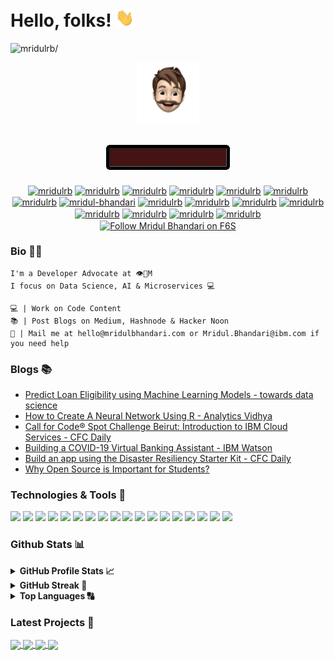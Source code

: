 <!--
**mridulrb/mridulrb** is a ✨ _special_ ✨ repository because its `README.md` (this file) appears on your GitHub profile.

Here are some ideas to get you started:

- 🔭 I’m currently working on ...
- 🌱 I’m currently learning ...
- 👯 I’m looking to collaborate on ...
- 🤔 I’m looking for help with ...
- 💬 Ask me about ...
- 📫 How to reach me: ...
- 😄 Pronouns: ...
- ⚡ Fun fact: ...
-->

<!-- [![Header](https://raw.githubusercontent.com/mridulrb/mridulrb/master/media/Header.jpeg "Header")](https://mridulbhandari.com/) -->

# Hello, folks! <img src="https://raw.githubusercontent.com/mridulrb/mridulrb/master/media/wave.gif" width="30px"> 

<p align="left"> <img src=https://komarev.com/ghpvc/?username=mridulrb&style=plastic&color=orange alt=mridulrb/> </p>

<p align="center">
  <img src="https://raw.githubusercontent.com/mridulrb/mridulrb/master/media/logo.png" width="100px" height="100px" />
</p>

<h2 align="center"> <img src="https://raw.githubusercontent.com/mridulrb/mridulrb/master/media/signbot.gif"/> </h2>
<p align="center">
<a href=https://mridulbhandari.com target="blank"><img align="center" src=https://cdn.jsdelivr.net/npm/simple-icons@3.0.1/icons/about-dot-me.svg alt="mridulrb" height="20" width="20" /></a>
<a href=https://www.youtube.com/c/MridulBhandari target="blank"><img align="center" src=https://cdn.jsdelivr.net/npm/simple-icons@3.0.1/icons/youtube.svg alt="mridulrb" height="20" width="20" /></a>
<a href=https://www.twitch.tv/mridulrb target="blank"><img align="center" src=https://cdn.jsdelivr.net/npm/simple-icons@3.0.1/icons/twitch.svg alt="mridulrb" height="20" width="20" /></a>
<a href=https://www.kaggle.com/mridulrb target="blank"><img align="center" src=https://cdn.jsdelivr.net/npm/simple-icons@3.0.1/icons/kaggle.svg alt="mridulrb" height="20" width="20" /></a>
<a href=https://forum.freecodecamp.org/u/mridulrb/ target="blank"><img align="center" src=https://cdn.jsdelivr.net/npm/simple-icons@3.0.1/icons/freecodecamp.svg alt="mridulrb" height="20" width="20" /></a>
<a href=https://mridulrb.hashnode.dev/ target="blank"><img align="center" src=https://cdn.jsdelivr.net/npm/simple-icons@3.0.1/icons/hashnode.svg alt="mridulrb" height="20" width="20" /></a>
<a href=https://twitter.com/mridulrb target="blank"><img align="center" src=https://cdn.jsdelivr.net/npm/simple-icons@3.0.1/icons/twitter.svg alt="mridulrb" height="20" width="20" /></a>
<a href=https://linkedin.com/in/mridul-bhandari target="blank"><img align="center" src=https://cdn.jsdelivr.net/npm/simple-icons@3.0.1/icons/linkedin.svg alt="mridul-bhandari" height="20" width="20" /></a>
<a href=https://www.medium.com/@mridulrb target="blank"><img align="center" src=https://cdn.jsdelivr.net/npm/simple-icons@3.0.1/icons/medium.svg alt="mridulrb" height="20" width="20" /></a>
<a href=https://stackoverflow.com/story/mridulrb target="blank"><img align="center" src=https://cdn.jsdelivr.net/npm/simple-icons@3.0.1/icons/stackoverflow.svg alt="mridulrb" height="20" width="20" /></a>
<a href=https://www.instagram.com/mridulrb target="blank"><img align="center" src=https://cdn.jsdelivr.net/npm/simple-icons@3.0.1/icons/instagram.svg alt="mridulrb" height="20" width="20" /></a>
<a href=https://codepen.io/mridulrb target="blank"><img align="center" src=https://cdn.jsdelivr.net/npm/simple-icons@3.0.1/icons/codepen.svg alt="mridulrb" height="20" width="20" /></a>
<a href=https://dev.to/mridulrb target="blank"><img align="center" src=https://cdn.jsdelivr.net/npm/simple-icons@3.0.1/icons/dev-dot-to.svg alt="mridulrb" height="20" width="20" /></a>
<a href=https://www.facebook.com/mridulrb target="blank"><img align="center" src=https://cdn.jsdelivr.net/npm/simple-icons@3.0.1/icons/facebook.svg alt="mridulrb" height="20" width="20" /></a>
<a href=https://www.behance.net/mridulbhandari target="blank"><img align="center" src=https://cdn.jsdelivr.net/npm/simple-icons@3.0.1/icons/behance.svg alt="mridulrb" height="20" width="20" /></a>
<a href=https://dribbble.com/mridulrb target="blank"><img align="center" src=https://cdn.jsdelivr.net/npm/simple-icons@3.0.1/icons/dribbble.svg alt="mridulrb" height="20" width="20" /></a>
<a href="https://www.f6s.com/mridulrb?follow=1" target="_blank" title="Follow Mridul Bhandari on F6S"><img src="https://www.f6s.com/images/f6s-follow-green.png" border="0" align="center" width="78" height="22 " alt="Follow Mridul Bhandari on F6S" style="width: 78px; height: 22px; padding: 0px; margin: 0px;" /></a>  
</p>



### Bio 👨🏻
```
I'm a Developer Advocate at 👁🐝M  
I focus on Data Science, AI & Microservices 💻

💻 | Work on Code Content
📚 | Post Blogs on Medium, Hashnode & Hacker Noon
💬 | Mail me at hello@mridulbhandari.com or Mridul.Bhandari@ibm.com if you need help
```

### Blogs 📚

- [Predict Loan Eligibility using Machine Learning Models - towards data science](https://towardsdatascience.com/predict-loan-eligibility-using-machine-learning-models-7a14ef904057)
- [How to Create A Neural Network Using R - Analytics Vidhya](https://medium.com/analytics-vidhya/neural-network-using-r-fbd9156a2ffa)
- [Call for Code® Spot Challenge Beirut: Introduction to IBM Cloud Services - CFC Daily](https://medium.com/callforcode/call-for-code-spot-challenge-beirut-introduction-to-ibm-cloud-services-part-2-767fc322d11a)
- [Building a COVID-19 Virtual Banking Assistant - IBM Watson](https://medium.com/ibm-watson/building-a-covid-19-virtual-banking-assistant-cb4252dc1bcc)
- [Build an app using the Disaster Resiliency Starter Kit - CFC Daily](https://medium.com/callforcode/on-july-14th-2020-cloud-developer-advocate-mridul-bhandari-from-ibm-developer-and-senior-2a8d2f67c1de)
- [Why Open Source is Important for Students?](https://dev.to/mridulrb/series/11633)
<!-- - [How To Create An AR Treasure Hunt using A-Frame and AR.js - Towards AI](https://medium.com/towards-artificial-intelligence/ar-treasure-hunt-using-a-frame-and-ar-js-dcd07c33f771) -->
<!-- - [Tovit - a COVID-19 toolkit - IBM Watson](https://medium.com/ibm-watson/tovit-a-covid-19-toolkit-aed5c2fc68d1)
- [Tovit - Your go-to COVID-19 toolkit - CFC Daily](https://medium.com/callforcode/tovit-ae4554bfe92f) -->

### Technologies & Tools 🔧
![](https://img.shields.io/badge/IBM_Cloud-informational?style=flat-square&logo=IBM&logoColor=white&color=054ADA)
![](https://img.shields.io/badge/MacOS-informational?style=flat&logo=apple&logoColor=white&color=ffffff)
![](https://img.shields.io/badge/Linux-informational?style=flat&logo=linux&logoColor=white&color=f86f14)
![](https://img.shields.io/badge/VS_Code-informational?style=flat&logo=visual-studio-code&logoColor=white&color=286ac6)
![](https://img.shields.io/badge/IntelliJ_IDEA-informational?style=flat&logo=intellij-idea&logoColor=white&color=000000)
![](https://img.shields.io/badge/C-informational?style=flat-square&logo=C&logoColor=white&color=A8B9CC)
![](https://img.shields.io/badge/Java-informational?style=flat-square&logo=Java&logoColor=white&color=007396)
![](https://img.shields.io/badge/Python-informational?style=flat-square&logo=Python&logoColor=white&color=3776AB)
![](https://img.shields.io/badge/JavaScript-informational?style=flat-square&logo=JavaScript&logoColor=white&color=F7DF1E)
![](https://img.shields.io/badge/HTML/CSS/HTML5-informational?style=flat-square&logo=html5&logoColor=white&color=E34F26)
![](https://img.shields.io/badge/NodeJS-informational?style=flat-square&logo=npm&logoColor=white&color=339933)
![](https://img.shields.io/badge/ReactJS-informational?style=flat-square&logo=React&logoColor=white&color=61DAFB)
![](https://img.shields.io/badge/ReactNative-informational?style=flat-square&logo=React&logoColor=white&color=61DAFB)
![](https://img.shields.io/badge/R/RStudio-informational?style=flat-square&logo=R&logoColor=white&color=276DC3)
![](https://img.shields.io/badge/Bash_Scripting-informational?style=flat-square&logo=gnu-bash&logoColor=white&color=4EAA25)
![](https://img.shields.io/badge/Red_Hat_OpenShift-informational?style=flat-square&logo=red-hat-open-shift&logoColor=white&color=EE0000)
![](https://img.shields.io/badge/Kubernetes-informational?style=flat-square&logo=kubernetes&logoColor=white&color=326CE5)
![](https://img.shields.io/badge/Docker-informational?style=flat-square&logo=docker&logoColor=white&color=2496ED)




### Github Stats 📊
<details> 
  <summary><b>GitHub Profile Stats 📈</b></summary>
    <a href="https://github.com/mridulrb/mridulrb">
    <img align="center" src="https://github-readme-stats.vercel.app/api?username=mridulrb&count_private=true&show_icons=true&theme=highcontrast&include_all_commits=true" alt="git stats"/>
    </a>
</details> 

<details> 
  <summary><b>GitHub Streak 💯</b></summary>
   <img align="center" src="https://github-readme-streak-stats.herokuapp.com/?user=mridulrb&theme=dark" alt="git stats"/>
<!-- [![GitHub Streak](https://github-readme-streak-stats.herokuapp.com/?user=mridulrb&theme=dark)](https://git.io/streak-stats) -->
</details> 

<details> 
  <summary><b>Top Languages 🔠</b></summary>
    <!-- ### Top Languages 🔠 -->
    <a href="https://github.com/mridulrb/mridulrb">
    <img align="center"src="https://github-readme-stats.vercel.app/api/top-langs/?username=mridulrb&hide=HTML,CSS&theme=dracula" alt="git stats"/>
    </a>
</details> 

### Latest Projects 📖
<a href="https://github.com/mridulrb/Predict-loan-eligibility-using-IBM-Watson-Studio">
<img align="center" src="https://github-readme-stats.vercel.app/api/pin/?username=mridulrb&repo=Predict-loan-eligibility-using-IBM-Watson-Studio&show_owner=True&theme=dracula"/>
</a>

<a href="https://github.com/mridulrb/Integrating-Watson-Assistant-with-Whatsapp">
<img align="center" src="https://github-readme-stats.vercel.app/api/pin/?username=mridulrb&repo=Integrating-Watson-Assistant-with-Whatsapp&show_owner=True&theme=synthwave"/>
</a>

<a href="https://github.com/mridulrb/Tovit">
<img align="center" src="https://github-readme-stats.vercel.app/api/pin/?username=mridulrb&repo=Tovit&show_owner=True&theme=cobalt"/>
</a>

<a href="https://github.com/mridulrb/Bank-Virtual-Assistant">
<img align="center" src="https://github-readme-stats.vercel.app/api/pin/?username=mridulrb&repo=Bank-Virtual-Assistant&show_owner=True&theme=onedark"/>
</a>

<!-- [![ReadMe Card](https://github-readme-stats.vercel.app/api/pin/?username=mridulrb&repo=watson-stock-market-predictor&show_owner=True&theme=gotham)](https://github.com/mridulrb/watson-stock-market-predictor) -->

<!-- ### GitHub Pins 📌

[![ReadMe Card](https://github-readme-stats.vercel.app/api/pin/?username=mridulrb&repo=Tovit&show_owner=True&theme=dark)](https://github.com/mridulrb/Tovit)

[![ReadMe Card](https://github-readme-stats.vercel.app/api/pin/?username=mridulrb&repo=Bank-Virtual-Assistant&show_owner=True&theme=radical)](https://github.com/mridulrb/Bank-Virtual-Assistant)

[![ReadMe Card](https://github-readme-stats.vercel.app/api/pin/?username=mridulrb&repo=AR_Treasure_Hunt_using_A-Frame_and_AR.js&show_owner=True&theme=merko)](https://github.com/mridulrb/AR_Treasure_Hunt_using_A-Frame_and_AR.js)

[![ReadMe Card](https://github-readme-stats.vercel.app/api/pin/?username=mridulrb&repo=Neural-Network-in-R&show_owner=True&theme=gruvbox)](https://github.com/mridulrb/Neural-Network-in-R)

[![ReadMe Card](https://github-readme-stats.vercel.app/api/pin/?username=mridulrb&repo=Khibra&show_owner=True&theme=tokyonight)](https://github.com/mridulrb/Khibra)

[![ReadMe Card](https://github-readme-stats.vercel.app/api/pin/?username=mridulrb&repo=Spotify-Playlist-ReactNative-GraphQL&show_owner=True&theme=onedark)](https://github.com/mridulrb/Spotify-Playlist-ReactNative-GraphQL) -->



<!-- <a href="https://github.com/mridulrb/Tovit">
  <img align="left" src="https://github-readme-stats.vercel.app/api/pin/?username=mridulrb&repo=Tovit&show_owner=True&theme=dark" width="425px" height="120px"/>
</a>


<a href="https://github.com/mridulrb/Bank-Virtual-Assistant">
  <img align="left" src="https://github-readme-stats.vercel.app/api/pin/?username=mridulrb&repo=Bank-Virtual-Assistant&show_owner=True&theme=radical" width="425px" height="120px" />
</a>

<a href="https://github.com/mridulrb/Solution-Starter-Kit-Disasters-2020">
  <img align="left" src="https://github-readme-stats.vercel.app/api/pin/?username=mridulrb&repo=Solution-Starter-Kit-Disasters-2020&show_owner=True&theme=merko" width="425px" height="120px" />
</a>

<a href="https://github.com/mridulrb/node-red-contrib-twc-covid19-tracker">
  <img align="left" src="https://github-readme-stats.vercel.app/api/pin/?username=mridulrb&repo=node-red-contrib-twc-covid19-tracker&show_owner=True&theme=gruvbox" width="425px" height="120px" />
</a>

<a href="https://github.com/mridulrb/AR_Treasure_Hunt_using_A-Frame_and_AR.js">
  <img align="left" src="https://github-readme-stats.vercel.app/api/pin/?username=mridulrb&repo=AR_Treasure_Hunt_using_A-Frame_and_AR.js&show_owner=True&theme=tokyonight" width="425px" height="120px" />
</a>

<a href="https://github.com/mridulrb/Neural-Network-in-R">
  <img align="left" src="https://github-readme-stats.vercel.app/api/pin/?username=mridulrb&repo=Neural-Network-in-R&show_owner=True&theme=onedark" width="425px" height="120px" />
</a>

<a href="https://github.com/mridulrb/Spotify-Playlist-ReactNative-GraphQL">
  <img align="left" src="https://github-readme-stats.vercel.app/api/pin/?username=mridulrb&repo=Spotify-Playlist-ReactNative-GraphQL&show_owner=True&theme=cobalt" width="425px" height="120px" />
</a>

<a href="https://github.com/mridulrb/Khibra">
  <img align="left" src="https://github-readme-stats.vercel.app/api/pin/?username=mridulrb&repo=Khibra&show_owner=True&theme=synthwave" width="425px" height="150px" />
</a>  -->



